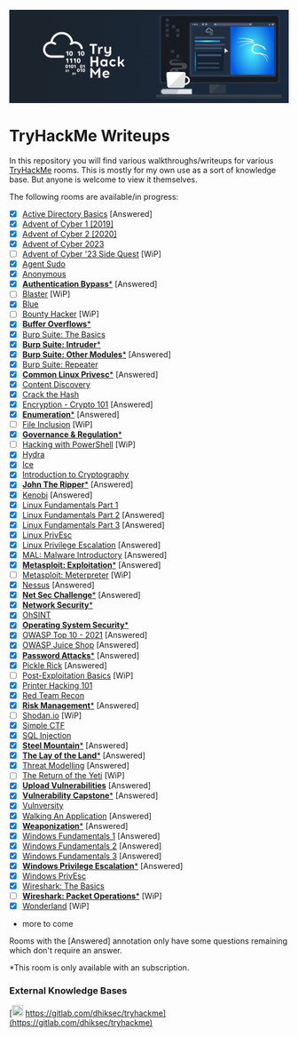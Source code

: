 
<p align="center">
   <img src="https://github.com/Kevinovitz/TryHackMe_Writeups/blob/main/Tryhackme%20Banner.JPG" alt="TryHackMe Banner">
</p>

# TryHackMe Writeups

In this repository you will find various walkthroughs/writeups for various [TryHackMe](https://tryhackme.com/) rooms. This is mostly for my own use as a sort of knowledge base. But anyone is welcome to view it themselves.

The following rooms are available/in progress:

- [x] [Active Directory Basics](winadbasics/winadbasics.md) [Answered]
- [x] [Advent of Cyber 1 [2019]](25daysofchristmas/25daysofchristmas.md)
- [x] [Advent of Cyber 2 [2020]](adventofcyber2/adventofcyber2.md)
- [x] [Advent of Cyber 2023](adventofcyber2023/adventofcyber2023.md)
- [ ] [Advent of Cyber '23 Side Quest](adventofcyber23sidequest/adventofcyber23sidequest.md) [WiP]
- [x] [Agent Sudo](agentsudoctf/agentsudoctf.md)
- [x] [Anonymous](anonymous/anonymous.md)
- [x] [**Authentication Bypass***](authenticationbypass/authenticationbypass.md) [Answered]
- [ ] [Blaster](blaster/blaster.md) [WiP]
- [x] [Blue](blue/blue.md)
- [ ] [Bounty Hacker](cowboyhacker/cowboyhacker.md) [WiP]
- [x] [**Buffer Overflows***](bof1/bof1.md)
- [x] [Burp Suite: The Basics](burpsuitebasics/burpsuitebasics.md)
- [x] [**Burp Suite: Intruder***](burpsuiteintruder/burpsuiteintruder.md)
- [x] [**Burp Suite: Other Modules***](burpsuiteom/burpsuiteom.md) [Answered]
- [x] [Burp Suite: Repeater](burpsuiterepeater/burpsuiterepeater.md)
- [x] [**Common Linux Privesc***](commonlinuxprivesc/commonlinuxprivesc.md) [Answered]
- [x] [Content Discovery](contentdiscovery/contentdiscovery.md)
- [x] [Crack the Hash](crackthehash/crackthehash.md)
- [x] [Encryption - Crypto 101](encryptioncrypto101/encryptioncrypto101.md) [Answered]
- [x] [**Enumeration***](enumerationpe/enumerationpe.md) [Answered]
- [ ] [File Inclusion](fileinc/fileinc.md) [WiP]
- [x] [**Governance & Regulation***](cybergovernanceregulation/cybergovernanceregulation.md)
- [ ] [Hacking with PowerShell](powershell/powershell.md) [WiP]
- [x] [Hydra](hydra/hydra.md)
- [x] [Ice](ice/ice.md)
- [x] [Introduction to Cryptography](cryptographyintro/cryptographyintro.md)
- [x] [**John The Ripper***](johntheripper0/johntheripper0.md) [Answered]
- [x] [Kenobi](kenobi/kenobi.md) [Answered]
- [x] [Linux Fundamentals Part 1](linuxfundamentalspart1/linuxfundamentalspart1.md)
- [x] [Linux Fundamentals Part 2](linuxfundamentalspart2/linuxfundamentalspart2.md) [Answered]
- [x] [Linux Fundamentals Part 3](linuxfundamentalspart3/linuxfundamentalspart3.md) [Answered]
- [x] [Linux PrivEsc](linuxprivesc/linuxprivesc.md)
- [x] [Linux Privilege Escalation](linprivesc/linprivesc.md) [Answered]
- [x] [MAL: Malware Introductory](malmalintroductory/malmalintroductory.md) [Answered]
- [x] [**Metasploit: Exploitation***](metasploitexploitation/metasploitexploitation.md) [Answered]
- [ ] [Metasploit: Meterpreter](meterpreter/meterpreter.md) [WiP]
- [x] [Nessus](rpnessusredux/rpnessusredux.md) [Answered]
- [x] [**Net Sec Challenge***](netsecchallenge/netsecchallenge.md) [Answered]
- [x] [**Network Security***](intronetworksecurity/intronetworksecurity.md)
- [x] [OhSINT](ohsint/ohsint.md)
- [x] [**Operating System Security***](operatingsystemsecurity/operatingsystemsecurity.md)
- [x] [OWASP Top 10 - 2021](owasptop102021/owasptop102021.md) [Answered]
- [x] [OWASP Juice Shop](owaspjuiceshop/owaspjuiceshop.md) [Answered]
- [x] [**Password Attacks***](passwordattacks/passwordattacks.md) [Answered]
- [x] [Pickle Rick](picklerick/picklerick.md) [Answered]
- [ ] [Post-Exploitation Basics](postexploit/postexploit.md) [WiP]
- [x] [Printer Hacking 101](printerhacking101/printerhacking101.md)
- [x] [Red Team Recon](redteamrecon/redteamrecon.md)
- [x] [**Risk Management***](seriskmanagement/seriskmanagement.md) [Answered]
- [ ] [Shodan.io](shodan/shodan.md) [WiP]
- [x] [Simple CTF](easyctf/easyctf.md)
- [x] [SQL Injection](sql_injection/sql_injection.md)
- [x] [**Steel Mountain***](steelmountain/steelmountain.md) [Answered]
- [x] [**The Lay of the Land***](thelayoftheland/thelayoftheland.md) [Answered]
- [x] [Threat Modelling](threatmodelling/threatmodelling.md) [Answered]
- [ ] [The Return of the Yeti](adv3nt0fdbopsjcap/adv3nt0fdbopsjcap.md) [WiP]
- [x] [**Upload Vulnerabilities**](uploadvulns/uploadvulns.md) [Answered]
- [x] [**Vulnerability Capstone***](vulnerabilitycapstone/vulnerabilitycapstone.md) [Answered]
- [x] [Vulnversity](vulnversity/vulnversity.md)
- [x] [Walking An Application](walkinganapplication/walkinganapplication.md) [Answered]
- [x] [**Weaponization***](weaponization/weaponization.md) [Answered]
- [x] [Windows Fundamentals 1](windowsfundamentals1/windowsfundamentals.md) [Answered]
- [x] [Windows Fundamentals 2](windowsfundamentals2/windowsfundamentals2.md) [Answered]
- [x] [Windows Fundamentals 3](windowsfundamentals3/windowsfundamentals3.md) [Answered]
- [x] [**Windows Privilege Escalation***](windowsprivesc20/windowsprivesc20.md) [Answered]
- [x] [Windows PrivEsc](windows10privesc/windows10privesc.md)
- [x] [Wireshark: The Basics](wiresharkthebasics/wiresharkthebasics.md)
- [ ] [**Wireshark: Packet Operations***](wiresharkpacketoperations/wiresharkpacketoperations.md) [WiP]
- [x] [Wonderland](wonderland/wonderland.md) [WiP]
- more to come

Rooms with the [Answered] annotation only have some questions remaining which don't require an answer.

*This room is only available with an subscription.

### External Knowledge Bases

[<img src="https://about.gitlab.com/images/press/press-kit-icon.svg" width="20" height="20"/> https://gitlab.com/dhiksec/tryhackme](https://gitlab.com/dhiksec/tryhackme)

<!--
https://jarrodrizor.com/wp-content/uploads/2022/03/thm_banner.jpeg
-->
